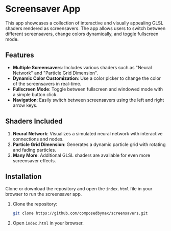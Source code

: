 # Screensaver App

This app showcases a collection of interactive and visually appealing GLSL shaders rendered as screensavers. The app allows users to switch between different screensavers, change colors dynamically, and toggle fullscreen mode.

## Features
- **Multiple Screensavers**: Includes various shaders such as "Neural Network" and "Particle Grid Dimension".
- **Dynamic Color Customization**: Use a color picker to change the color of the screensavers in real-time.
- **Fullscreen Mode**: Toggle between fullscreen and windowed mode with a simple button click.
- **Navigation**: Easily switch between screensavers using the left and right arrow keys.

## Shaders Included
1. **Neural Network**: Visualizes a simulated neural network with interactive connections and nodes.
2. **Particle Grid Dimension**: Generates a dynamic particle grid with rotating and fading particles.
3. **Many More**: Additional GLSL shaders are available for even more screensaver effects.

## Installation
Clone or download the repository and open the `index.html` file in your browser to run the screensaver app.

1. Clone the repository:
    ```bash
    git clone https://github.com/composedbymax/screensavers.git
    ```
2. Open `index.html` in your browser.